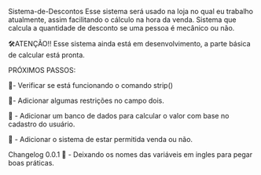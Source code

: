 Sistema-de-Descontos
Esse sistema será usado na loja no qual eu trabalho atualmente, assim facilitando o cálculo na hora da venda.
Sistema que calcula a quantidade de desconto se uma pessoa é mecânico ou não.

🛠️ATENÇÃO!! Esse sistema ainda está em desenvolvimento, a parte básica de calcular está pronta.

PRÓXIMOS PASSOS:

📝- Verificar se está funcionando o comando strip()

📝- Adicionar algumas restrições no campo dois.

📝 - Adicionar um banco de dados para calcular o valor com base no cadastro do usuário.

📝 - Adicionar o sistema de estar permitida venda ou não.

Changelog 0.0.1
📌 - Deixando os nomes das variáveis em ingles para pegar boas práticas.
 
